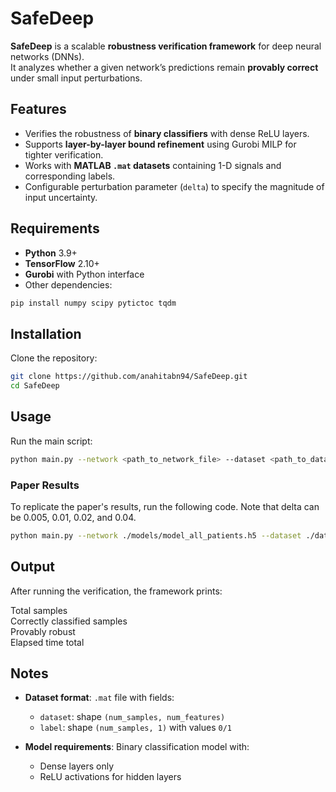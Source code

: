 # SafeDeep

**SafeDeep** is a scalable **robustness verification framework** for deep neural networks (DNNs).  
It analyzes whether a given network’s predictions remain **provably correct** under small input perturbations.

## Features

- Verifies the robustness of **binary classifiers** with dense ReLU layers.
- Supports **layer-by-layer bound refinement** using Gurobi MILP for tighter verification.
- Works with **MATLAB `.mat` datasets** containing 1-D signals and corresponding labels.
- Configurable perturbation parameter (`delta`) to specify the magnitude of input uncertainty.

## Requirements

- **Python** 3.9+
- **TensorFlow** 2.10+
- **Gurobi** with Python interface
- Other dependencies:

```bash
pip install numpy scipy pytictoc tqdm
```

## Installation

Clone the repository:

```bash
git clone https://github.com/anahitabn94/SafeDeep.git
cd SafeDeep
```

## Usage

Run the main script:

```bash
python main.py --network <path_to_network_file> --dataset <path_to_dataset_file> --delta <float_between_0_and_1> --lp <True/False>
```

### Paper Results
To replicate the paper's results, run the following code. Note that delta can be 0.005, 0.01, 0.02, and 0.04.

```bash
python main.py --network ./models/model_all_patients.h5 --dataset ./datasets/all_patients.mat --delta 0.005 --lp True 
```

## Output

After running the verification, the framework prints:

Total samples\
Correctly classified samples\
Provably robust\
Elapsed time total

## Notes

- **Dataset format**: `.mat` file with fields:  
  - `dataset`: shape `(num_samples, num_features)`  
  - `label`: shape `(num_samples, 1)` with values `0/1`  

- **Model requirements**: Binary classification model with:  
  - Dense layers only  
  - ReLU activations for hidden layers
